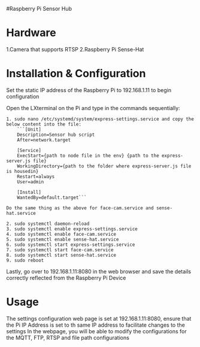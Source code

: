#Raspberry Pi Sensor Hub


Hardware
========

1.Camera that supports RTSP
2.Raspberry Pi Sense-Hat

Installation & Configuration
============

Set the static IP address of the Raspberry Pi to 192.168.1.11 to begin configuration

Open the LXterminal on the Pi and type in the commands sequentially:

    1. sudo nano /etc/systemd/system/express-settings.service and copy the below content into the file:
        ```[Unit]
        Description=Sensor hub script
        After=network.target

        [Service]
        ExecStart={path to node file in the env} {path to the express-server.js file}
        WorkingDirectory={path to the folder where express-server.js file is housedin}
        Restart=always
        User=admin

        [Install]
        WantedBy=default.target```
        
    Do the same thing as the above for face-cam.service and sense-hat.service
    
    2. sudo systemctl daemon-reload
    3. sudo systemctl enable express-settings.service
    4. sudo systemctl enable face-cam.service
    5. sudo systemctl enable sense-hat.service
    6. sudo systemctl start express-settings.service
    7. sudo systemctl start face-cam.service
    8. sudo systemctl start sense-hat.service
    9. sudo reboot

Lastly, go over to 192.168.1.11:8080 in the web browser and save the details correctly reflected from the Raspberry Pi Device

Usage
=====

The settings configuration web page is set at 192.168.1.11:8080, ensure that the Pi IP Address is set to th same IP address to facilitate changes to the settings
In the webpage, you will be able to modify the configurations for the MQTT, FTP, RTSP and file path configurations 
